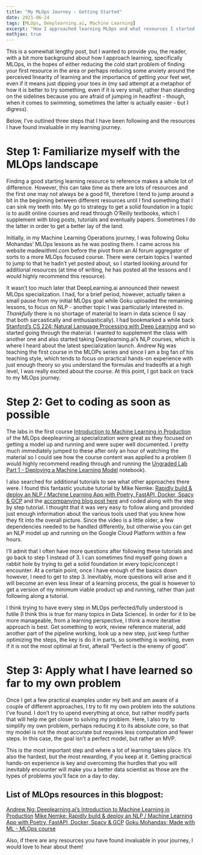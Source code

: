```yaml
---
title: "My MLOps Journey - Getting Started"
date: 2021-06-24
tags: [MLOps, Deeplearning.ai, Machine Learning]
excerpt: "How I approached learning MLOps and what resources I started with."
mathjax: true
---
```


This is a somewhat lengthy post, but I wanted to provide you, the reader, with a bit more background about how I approach learning, specifically MLOps, in the hopes of either reducing the cold start problem of finding your first resource in the area or perhaps reducing some anxiety around the perceived linearity of learning and the importance of getting your feet wet, even if it means just dipping your toes in (my sad attempt at a metaphor of how it is better to try something, even if it is very small, rather than standing on the sidelines because you are afraid of jumping in headfirst - though, when it comes to swimming, sometimes the latter is actually easier - but I digress). 

Below, I’ve outlined three steps that I have been following and the resources I have found invaluable in my learning journey. 

# Step 1: Familiarize myself with the MLOps landscape
Finding a good starting learning resource to reference makes a whole lot of difference. However, this can take time as there are lots of resources and the first one may not always be a good fit, therefore I tend to jump around a bit in the beginning between different resources until I find something that I can sink my teeth into. My go to strategy to get a solid foundation in a topic is to audit online courses and read through O’Reilly textbooks, which I supplement with blog posts, tutorials and eventually papers. Sometimes I do the latter in order to get a better lay of the land.

Initially, in my Machine Learning Operations journey, I was following Goku Mohandas’ MLOps lessons as he was posting them. I came across his website madewithml.com before the pivot from an AI forum aggregator of sorts to a more MLOps focused course. There were certain topics I wanted to jump to that he hadn’t yet posted about, so I started looking around for additional resources (at time of writing, he has posted all the lessons and I would highly recommend this resource).

It wasn’t too much later that DeepLearning.ai announced their newest MLOps specialization. I had, for a brief period, however, actually taken a small pause from my initial MLOps goal while Goku uploaded the remaining lessons, to focus on NLP - another topic I was particularly interested in. *Thankfully* there is no shortage of material to learn in data science (I say that both sarcastically and enthusiastically). I had bookmarked a while back [Stanford’s CS 224: Natural Language Processing with Deep Learning](http://web.stanford.edu/class/cs224n/) and so started going through the material. I wanted to supplement the class with another one and also started taking Deeplearning.ai’s NLP courses, which is where I heard about the latest specialization launch. Andrew Ng was teaching the first course in the MLOPs series and since I am a big fan of his teaching style, which tends to focus on practical hands-on experience with just enough theory so you understand the formulas and tradeoffs at a high level, I was really excited about the course. At this point, I got back on track to my MLOps journey.

# Step 2: Get to coding as soon as possible
The labs in the first course [Introduction to Machine Learning in Production](https://www.coursera.org/learn/introduction-to-machine-learning-in-production?specialization=machine-learning-engineering-for-production-mlops) of the MLOps deeplearning.ai specialization were great as they focused on getting a model up and running and were super well documented. I pretty much immediately jumped to these after only an hour of watching the material so I could see how the course content was applied to a problem (I would highly recommend reading through and running the [Ungraded Lab Part 1 - Deploying a Machine Learning Model](https://github.com/https-deeplearning-ai/MLEP-public/blob/main/course1/week1-ungraded-lab/server.ipynb) notebook).

I also searched for additional tutorials to see what other approaches there were. I found this fantastic youtube tutorial by Mike Nemke: [Rapidly build & deploy an NLP / Machine Learning App with Poetry, FastAPI, Docker, Spacy & GCP](https://www.youtube.com/watch?v=Maj9v-Ev7-4) and the [accompanying blog post here](https://www.mktr.ai/building-and-deploying-an-ml-app-part-1/) and coded along with the step by step tutorial. I thought that it was very easy to follow along and provided just enough information about the various tools used that you knew how they fit into the overall picture. Since the video is a little older, a few dependencies needed to be handled differently, but otherwise you can get an NLP model up and running on the Google Cloud Platform within a few hours.

I’ll admit that I often have more questions after following these tutorials and go back to step 1 instead of 3. I can sometimes find myself going down a rabbit hole by trying to get a solid foundation in every topic/concept I encounter. At a certain point, once I have enough of the basics down however, I need to get to step 3. Inevitably, more questions will arise and it will become an even less linear of a learning process, the goal is however to get a version of my minimum viable product up and running, rather than just following along a tutorial.

I think trying to have every step in MLOps perfected/fully understood is futile (I think this is true for many topics in Data Science). In order for it to be more manageable, from a learning perspective, I think a more iterative approach is best. Get something to work, review reference material, add another part of the pipeline working, look up a new step, just keep further optimizing the steps, the key is do it in parts, so something is working, even if it is not the most optimal at first, afterall “Perfect is the enemy of good”. 

# Step 3: Apply what I have learned so far to my own problem
Once I get a few practical examples under my belt and am aware of a couple of different approaches, I try to fit my own problem into the solutions I’ve found. I don’t try to upend everything at once, but rather modify parts that will help me get closer to solving my problem. Here, I also try to simplify my own problem, perhaps reducing it to its absolute core, so that my model is not the most accurate but requires less computation and fewer steps. In this case, the goal isn’t a perfect model, but rather an MVP.

This is the most important step and where a lot of learning takes place. It’s also the hardest, but the most rewarding, if you keep at it. Getting practical hands-on experience is key and overcoming the hurdles that you will inevitably encounter will make you a better data scientist as those are the types of problems you’ll face on a day to day. 

## List of MLOps resources in this blogpost:
[Andrew Ng: Deeplearning.ai’s Introduction to Machine Learning in Production](https://www.coursera.org/learn/introduction-to-machine-learning-in-production?specialization=machine-learning-engineering-for-production-mlops)
[Mike Nemke: Rapidly build & deploy an NLP / Machine Learning App with Poetry, FastAPI, Docker, Spacy & GCP](https://www.youtube.com/watch?v=Maj9v-Ev7-4)
[Goku Mohandas: Made with ML - MLOps course](www.madewithml.com)

Also, if there are any resources you have found invaluable in your journey, I would love to hear about them!
